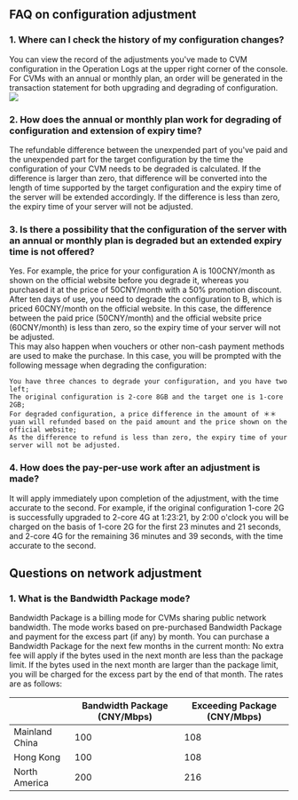 ## FAQ on configuration adjustment
### 1. Where can I check the history of my configuration changes? 
You can view the record of the adjustments you've made to CVM configuration in the Operation Logs at the upper right corner of the console. For CVMs with an annual or monthly plan, an order will be generated in the transaction statement for both upgrading and degrading of configuration.
![](//mccdn.qcloud.com/static/img/b759463ebe8f1e988902456f2aed07c8/image.png)

### 2. How does the annual or monthly plan work for degrading of configuration and extension of expiry time? 
The refundable difference between the unexpended part of you've paid and the unexpended part for the target configuration by the time the configuration of your CVM needs to be degraded is calculated. If the difference is larger than zero, that difference will be converted into the length of time supported by the target configuration and the expiry time of the server will be extended accordingly. If the difference is less than zero, the expiry time of your server will not be adjusted.

### 3. Is there a possibility that the configuration of the server with an annual or monthly plan is degraded but an extended expiry time is not offered? 
Yes. 
For example, the price for your configuration A is 100CNY/month as shown on the official website before you degrade it, whereas you purchased it at the price of 50CNY/month with a 50% promotion discount. After ten days of use, you need to degrade the configuration to B, which is priced 60CNY/month on the official website. In this case, the difference between the paid price (50CNY/month) and the official website price (60CNY/month) is less than zero, so the expiry time of your server will not be adjusted.  
This may also happen when vouchers or other non-cash payment methods are used to make the purchase. In this case, you will be prompted with the following message when degrading the configuration:

```
You have three chances to degrade your configuration, and you have two left; 
The original configuration is 2-core 8GB and the target one is 1-core 2GB; 
For degraded configuration, a price difference in the amount of ＊＊ yuan will refunded based on the paid amount and the price shown on the official website; 
As the difference to refund is less than zero, the expiry time of your server will not be adjusted.
```

### 4. How does the pay-per-use work after an adjustment is made? 
It will apply immediately upon completion of the adjustment, with the time accurate to the second. 
For example, if the original configuration 1-core 2G is successfully upgraded to 2-core 4G at 1:23:21, by 2:00 o'clock you will be charged on the basis of 1-core 2G for the first 23 minutes and 21 seconds, and 2-core 4G for the remaining 36 minutes and 39 seconds, with the time accurate to the second.

## Questions on network adjustment
### 1. What is the Bandwidth Package mode?
Bandwidth Package is a billing mode for CVMs sharing public network bandwidth. The mode works based on pre-purchased Bandwidth Package and payment for the excess part (if any) by month. You can purchase a Bandwidth Package for the next few months in the current month:
No extra fee will apply if the bytes used in the next month are less than the package limit. If the bytes used in the next month are larger than the package limit, you will be charged for the excess part by the end of that month.
The rates are as follows:

| | Bandwidth Package (CNY/Mbps) |Exceeding Package (CNY/Mbps) |
| --------- | --------- | --------- |
| Mainland China | 100 | 108 |
| Hong Kong | 100 | 108 |
| North America | 200 | 216 |
